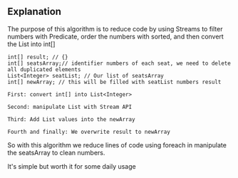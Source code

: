 ## Explanation

The purpose of this algorithm is to reduce code by using Streams to filter numbers with Predicate, order the numbers with sorted, and then convert the List into int[]

```
int[] result; // {}
int[] seatsArray;// identifier numbers of each seat, we need to delete all duplicated elements
List<Integer> seatList; // Our list of seatsArray
int[] newArray; // this will be filled with seatList numbers result

First: convert int[] into List<Integer>

Second: manipulate List with Stream API

Third: Add List values into the newArray

Fourth and finally: We overwrite result to newArray
```

So with this algorithm we reduce lines of code using foreach in manipulate the seatsArray to clean numbers.

It's simple but worth it for some daily usage





